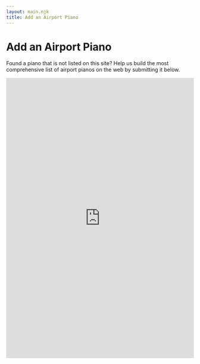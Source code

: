 ```yaml
---
layout: main.njk
title: Add an Airport Piano
---
```


# Add an Airport Piano

Found a piano that is not listed on this site? Help us build the most comprehensive list of airport pianos on the web by submitting it below.

<iframe src="https://docs.google.com/forms/d/e/1FAIpQLSeLR4wS24DyPOJAVRaFfu7zeYPqnHynhnmp1KhioGEVoV9dwA/viewform?embedded=true" frameborder="0" marginheight="0" marginwidth="0" style="width: 100%; height: 750px;">Loading…</iframe>